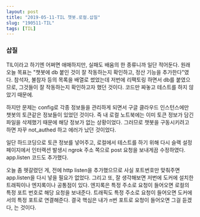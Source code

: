 ```yaml
---
layout: post
title: "2019-05-11-TIL 챗봇.로컬.삽질"
slug: "190511-TIL"
tags: [TIL]
---
```


### 삽질

TIL이라고 하기엔 어쩌면 애매하지만, 실패도 배움의 한 종류니까 일단 적어둔다.
원래 오늘 목표는 "챗봇에 db 붙인 것이 잘 작동하는지 확인하고, 정산 기능을 추가한다"였다.
참석자, 불참자 등의 목록을 배열로 썼었는데 저번에 리팩토링 하면서 db를 붙였으므로, 그것들이 잘 작동하는지 확인하고자 했던 것이다. 코드만 짜놓고 테스트를 하지 않았기 때문에.  

하지만 문제는 config로 각종 정보들을 관리하게 되면서 구글 클라우드 인스턴스에만 챗봇의 토큰같은 정보들이 있었던 것이다. 즉 내 로컬 노트북에는 이미 토큰 정보가 담긴 파일을 삭제했기 때문에 해당 정보가 없는 상황이었다. 그러므로 챗봇을 구동시키려고 하면 자꾸 not_authed 하고 에러가 났던 것이었다.   

일단 하드코딩으로 토큰 정보를 넣어주고, 로컬에서 테스트를 하기 위해 다시 슬랙 설정 페이지에서 인터랙션 발생시 ngrok 주소 쪽으로 post 요청을 보내게끔 수정하였다. app.listen 코드도 추가했다.  

오늘 좀 헷갈렸던 게, 전에 http listen을 추가했으므로 사실 포트번호만 맞춰주면 app.listen을 다시 넣을 필요가 없었다. 그리고 또, 잘 생각해보면 저번에 도커에 설치한 트래픽이나 엔지록이나 공통점이 있다. 엔지록은 특정 주소로 요청이 들어오면 로컬의 특정 포트 번호로 해당 요청을 보내준다. 트래픽도 특정 주소로 요청이 들어오면 도커에서의 특정 포트로 연결해준다. 결국 핵심은 내가 n번 포트로 요청이 들어오면 그걸 듣겠다, 는 것이다. 

